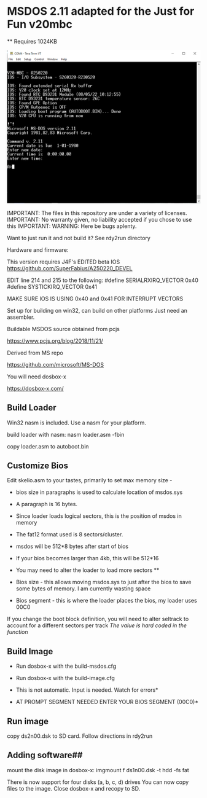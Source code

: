 # MSDOS 2.11 adapted for the Just for Fun v20mbc
** Requires 1024KB

![My Image](pic.PNG)

IMPORTANT: The files in this repository are under a variety of licenses. 
IMPORTANT: No warranty given, no liability accepted if you chose to use this
IMPORTANT: WARNING: Here be bugs aplenty. 

Want to just run it and not build it? See rdy2run directory

Hardware and firmware:

This version requires J4F's EDITED beta IOS
https://github.com/SuperFabius/A250220_DEVEL

EDIT line 214 and 215 to the following:
#define   SERIALRXIRQ_VECTOR    0x40         
#define   SYSTICKIRQ_VECTOR     0x41             



MAKE SURE IOS IS USING 0x40 and 0x41 FOR INTERRUPT VECTORS


Set up for building on win32, can build on other platforms
Just need an assembler. 

Buildable MSDOS source obtained from pcjs

https://www.pcjs.org/blog/2018/11/21/

Derived from MS repo

https://github.com/microsoft/MS-DOS


You will need dosbox-x

https://dosbox-x.com/

## Build Loader
Win32 nasm is included. Use a nasm for your platform. 

build loader with nasm: 
    nasm loader.asm -fbin

copy loader.asm to autoboot.bin

## Customize Bios
Edit skelio.asm to your tastes, primarily to set max memory size - 
* bios size in paragraphs is used to calculate location of msdos.sys
* A paragraph is 16 bytes.
* Since loader loads logical sectors, this is the position of msdos in memory
* The fat12 format used is 8 sectors/cluster. 
* msdos will be 512*8 bytes after start of bios
* If your bios becomes larger than 4kb, this will be 512*16 
* You may need to alter the loader to load more sectors ** 

* Bios size - this allows moving msdos.sys to just after the  bios to save some bytes of memory. I am currently wasting space

* Bios segment - this is where the loader places the bios, my loader uses 00C0
 
If you change the boot block definition, you will need to alter seltrack to account for a different sectors per track *The value is hard coded in the function*

## Build Image
* Run dosbox-x with the build-msdos.cfg
* Run dosbox-x with the build-image.cfg

* This is not automatic. Input is needed. Watch for errors*

* AT PROMPT SEGMENT NEEDED ENTER YOUR BIOS SEGMENT (00C0)*
 
## Run image
copy ds2n00.dsk to SD card. 
Follow directions in rdy2run

## Adding software##

mount the disk image in dosbox-x:
	imgmount f ds1n00.dsk -t hdd -fs fat

There is now support for four disks (a, b, c, d) drives
You can now copy files to the image. Close dosbox-x and recopy to SD. 
